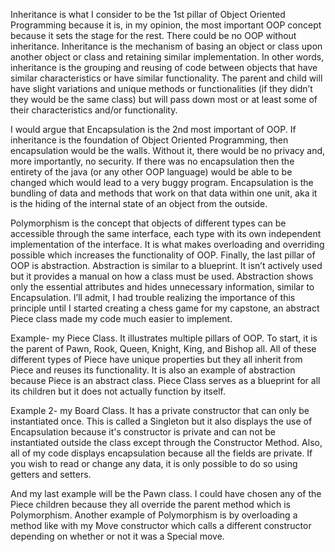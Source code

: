 Inheritance is what I consider to be the 1st pillar of Object Oriented Programming because it is, in my opinion, the most important OOP concept because it sets the stage for the rest. There could be no OOP without inheritance. Inheritance is the mechanism of basing an object or class upon another object or class and retaining similar implementation. In other words, inheritance is the grouping and reusing of code between objects that have similar characteristics or have similar functionality. The parent and child will have slight variations and unique methods or functionalities (if they didn’t they would be the same class) but will pass down most or at least some of their characteristics and/or functionality.

I would argue that Encapsulation is the 2nd most important of OOP. If inheritance is the foundation of Object Oriented Programming, then encapsulation would be the walls. Without it, there would be no privacy and, more importantly, no security. If there was no encapsulation then the entirety of the java (or any other OOP language) would be able to be changed which would lead to a very buggy program. Encapsulation is the bundling of data and methods that work on that data within one unit, aka it is the hiding of the internal state of an object from the outside.

Polymorphism is the concept that objects of different types can be accessible through the same interface, each type with its own independent implementation of the interface. It is what makes overloading and overriding possible which increases the functionality of OOP. Finally, the last pillar of OOP is abstraction. Abstraction is similar to a blueprint. It isn’t actively used but it provides a manual on how a class must be used. Abstraction shows only the essential attributes and hides unnecessary information, similar to Encapsulation. I’ll admit, I had trouble realizing the importance of this principle until I started creating a chess game for my capstone, an abstract Piece class made my code much easier to implement. 

Example- my Piece Class. It illustrates multiple pillars of OOP. To start, it is the parent of Pawn, Rook, Queen, Knight, King, and Bishop all. All of these different types of Piece have unique properties but they all inherit from Piece and reuses its functionality. It is also an example of abstraction because Piece is an abstract class. Piece Class serves as a blueprint for all its children but it does not actually function by itself. 

Example 2- my Board Class. It has a private constructor that can only be instantiated once. This is called a Singleton but it also displays the use of Encapsulation because it's constructor is private and can not be instantiated outside the class except through the Constructor Method. Also, all of my code displays encapsulation because all the fields are private. If you wish to read or change any data, it is only possible to do so using getters and setters. 

And my last example will be the Pawn class. I could have chosen any of the Piece children because they all override the parent method which is Polymorphism. Another example of Polymorphism is by overloading a method like with my Move constructor which calls a different constructor depending on whether or not it was a Special move.
